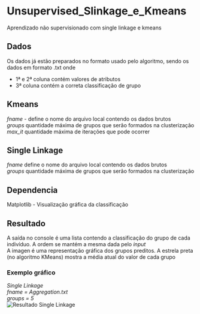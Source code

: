 # Unsupervised_Slinkage_e_Kmeans
Aprendizado não supervisionado com single linkage e kmeans

## Dados
Os dados já estão preparados no formato usado pelo algoritmo, sendo os dados em formato .txt onde
- 1ª e 2ª coluna contém valores de atributos
- 3ª coluna contém a correta classificação de grupo

## Kmeans
*fname* - define o nome do arquivo local contendo os dados brutos  
*groups* quantidade máxima de grupos que serão formados na clusterização  
*max_it* quantidade máxima de iterações que pode ocorrer

## Single Linkage
*fname* define o nome do arquivo local contendo os dados brutos  
*groups* quantidade máxima de grupos que serão formados na clusterização

## Dependencia
Matplotlib - Visualização gráfica da classificação

## Resultado
A saída no console é uma lista contendo a classificação do grupo de cada indivíduo. A ordem se mantém a mesma dada pelo *input*  
A imagen é uma representação gráfica dos grupos preditos. A estrela preta (no algoritmo KMeans) mostra a média atual do valor de cada grupo

### Exemplo gráfico
*Single Linkage*  
*fname = Aggregation.txt*  
*groups = 5*  
![Resultado Single Linkage](https://user-images.githubusercontent.com/38757175/189747340-0b1b5fe7-5d87-48ae-895a-e64545ab1e13.png)

